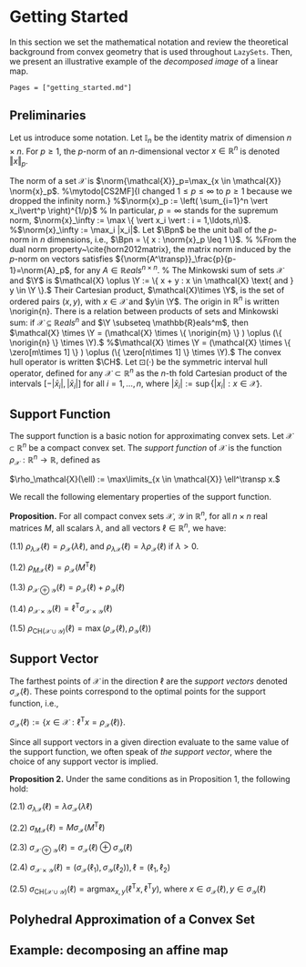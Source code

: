 # Getting Started

In this section we set the mathematical notation and review the theoretical
background from convex geometry that is used throughout `LazySets`.
Then, we present an illustrative example of the *decomposed image*
of a linear map.

```@contents
Pages = ["getting_started.md"]
```

## Preliminaries

Let us introduce some notation. Let $\mathbb{I}_n$ be the identity matrix of dimension $n\times n$.
For $p \geq 1$, the $p$-norm of an $n$-dimensional vector $x \in \mathbb{R}^n$ is denoted 
$\Vert x \Vert_p$.

The norm of a set $\mathcal{X}$ is $\norm{\mathcal{X}}_p=\max_{x \in \mathcal{X}} \norm{x}_p$.
%\mytodo[CS2MF]{I changed $1\leq p \leq \infty$ to $p \geq 1$ because we dropped the infinity norm.}
%$\norm{x}_p := \left( \sum_{i=1}^n \vert x_i\vert^p \right)^{1/p}$
% In particular, $p=\infty$ stands for the supremum norm, $\norm{x}_\infty := \max \{ \vert x_i \vert : i = 1,\ldots,n\}$.
%$\norm{x}_\infty := \max_i |x_i|$. 
Let $\Bpn$ be the unit ball of the $p$-norm in $n$ dimensions, i.e., $\Bpn = \{ x : \norm{x}_p \leq 1 \}$. 
%
%From the dual norm property~\cite{horn2012matrix}, the matrix norm induced by the $p$-norm on vectors satisfies ${\norm{A^\transp}}_\frac{p}{p-1}=\norm{A}_p$, for any $A \in \mathbb{R}eals^{n\times n}$.
%
The Minkowski sum of sets $\mathcal{X}$ and $\Y$ is $\mathcal{X} \oplus \Y := \{ x + y : x \in \mathcal{X} \text{ and } y \in \Y \}.$ Their Cartesian product, $\mathcal{X}\times \Y$, is the set of ordered pairs $(x, y)$, with $x \in \mathcal{X}$ and $y\in \Y$. The origin in $\mathbb{R}^n$ is written \norigin{n}. There is a relation between products of sets and Minkowski sum: if $\mathcal{X} \subseteq \mathbb{R}eals^n$ and $\Y \subseteq \mathbb{R}eals^m$, then
$\mathcal{X} \times \Y = (\mathcal{X} \times \{  \norigin{m} \} ) \oplus (\{ \norigin{n} \} \times \Y).$
%$\mathcal{X} \times \Y = (\mathcal{X} \times \{  \zero[m\times 1] \} ) \oplus (\{ \zero[n\times 1] \} \times \Y).$
The convex hull operator is written $\CH$. Let $\boxdot(\cdot)$ be the symmetric interval hull operator, defined for any $\mathcal{X} \subset \mathbb{R}^n$ as the $n$-th fold Cartesian product of the intervals $[-\vert \bar{x}_i\vert, \vert \bar{x}_i \vert]$ for all $i=1,\ldots,n$, where $\vert \bar{x}_i \vert := \sup\{\vert x_i \vert: x \in \mathcal{X}\}$.

## Support Function

The support function is a basic notion for approximating convex sets. Let
$\mathcal{X} \subset \mathbb{R}^n$ be a compact convex set.
The *support function* of $\mathcal{X}$ is the function
$\rho_\mathcal{X} : \mathbb{R}^n\to \mathbb{R}$, defined as

$\rho_\mathcal{X}(\ell) := \max\limits_{x \in \mathcal{X}} \ell^\transp x.$

We recall the following elementary properties of the support function.

**Proposition.** For all compact convex
sets $\mathcal{X}$, $\mathcal{Y}$ in $\mathbb{R}^n$, for all $n\times n$ real
matrices $M$, all scalars $\lambda$, and all vectors $\ell \in \mathbb{R}^n$, we have:

(1.1) $\rho_{\lambda\mathcal{X}} (\ell) = \rho_{\mathcal{X}} (\lambda \ell)$, and
        $\rho_{\lambda\mathcal{X}} (\ell) = \lambda \rho_{\mathcal{X}} (\ell)$ if $\lambda > 0$.

(1.2) $\rho_{M\mathcal{X}} (\ell) = \rho_{\mathcal{X}} (M^\mathrm{T} \ell)$

(1.3) $\rho_{\mathcal{X} \oplus \mathcal{Y}} (\ell) = \rho_{\mathcal{X}} (\ell) + \rho_{\mathcal{Y}} (\ell)$

(1.4) $\rho_{\mathcal{X} \times \mathcal{Y}} (\ell) = \ell^\mathrm{T} \sigma_{\mathcal{X} \times \mathcal{Y}}(\ell)$

(1.5) $\rho_{\mathrm{CH}(\mathcal{X}\cup\mathcal{Y})} (\ell) = \max (\rho_{\mathcal{X}} (\ell), \rho_{\mathcal{Y}} (\ell))$

## Support Vector

The farthest points of $\mathcal{X}$ in the direction $\ell$ 
are the *support vectors* denoted $\sigma_\mathcal{X}(\ell)$. These points correspond
to the optimal points for the support function, i.e.,

$\sigma_\mathcal{X}(\ell) := \{ x \in \mathcal{X} : \ell^\mathrm{T} x  = \rho_{\mathcal{X}}(\ell)  \}.$

Since all support vectors in a given direction evaluate to the same value of the support function,
we often speak of *the support vector*, where the choice of any support vector is implied.

**Proposition 2.** Under the same conditions
as in Proposition 1, the following hold:

(2.1) $\sigma_{\lambda\mathcal{X}} (\ell) = \lambda \sigma_{\mathcal{X}} (\lambda \ell)$

(2.2) $\sigma_{M\mathcal{X}} (\ell) = M\sigma_{\mathcal{X}} (M^\mathrm{T} \ell)$

(2.3) $\sigma_{\mathcal{X} \oplus \mathcal{Y}} (\ell) = \sigma_{\mathcal{X}} (\ell) \oplus \sigma_{\mathcal{Y}} (\ell)$

(2.4) $\sigma_{\mathcal{X} \times \mathcal{Y}} (\ell) = (\sigma_{\mathcal{X}}(\ell_1), \sigma_{\mathcal{Y}}(\ell_2)), \ell = (\ell_1, \ell_2)$

(2.5) $\sigma_{\mathrm{CH}(\mathcal{X}\cup\mathcal{Y})} (\ell) = \text{argmax}_{x, y} (\ell^\mathrm{T} x, \ell^\mathrm{T} y)$,
      where $x \in \sigma_{\mathcal{X}}(\ell), y \in \sigma_{\mathcal{Y}}(\ell)$

## Polyhedral Approximation of a Convex Set


## Example: decomposing an affine map






